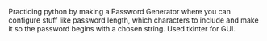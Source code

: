 Practicing python by making a Password Generator where you can configure stuff like password length, which characters to include and make it so the password begins with a chosen string.
Used tkinter for GUI.
